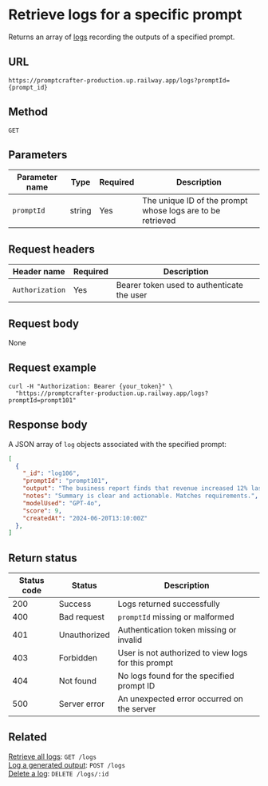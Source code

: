 # Retrieve logs for a specific prompt

Returns an array of [logs](../resources/log.md) recording the outputs of a specified prompt.

## URL

```text
https://promptcrafter-production.up.railway.app/logs?promptId={prompt_id}
```

## Method

`GET`

## Parameters

| Parameter name | Type   | Required | Description                      |
|----------------|--------|----------|----------------------------------|
| `promptId`     | string | Yes      | The unique ID of the prompt whose logs are to be retrieved |

## Request headers

| Header name     | Required | Description                                |
|-----------------|----------|--------------------------------------------|
| `Authorization` | Yes      | Bearer token used to authenticate the user |

## Request body

None

## Request example

```shell
curl -H "Authorization: Bearer {your_token}" \
  "https://promptcrafter-production.up.railway.app/logs?promptId=prompt101"
```

## Response body

A JSON array of `log` objects associated with the specified prompt:

```json
[
  {
    "_id": "log106",
    "promptId": "prompt101",
    "output": "The business report finds that revenue increased 12% last quarter, driven by strong online sales. Recommendations include expanding digital marketing and improving supply chain efficiency. No significant risks were found, but leadership should monitor supplier stability. Immediate action is suggested to secure long-term supplier contracts.",
    "notes": "Summary is clear and actionable. Matches requirements.",
    "modelUsed": "GPT-4o",
    "score": 9,
    "createdAt": "2024-06-20T13:10:00Z"
  },
]
```

## Return status

| Status code  | Status       | Description                                            |
|--------------|--------------|--------------------------------------------------------|
| 200          | Success      | Logs returned successfully                             |
| 400          | Bad request  | `promptId` missing or malformed                        |
| 401          | Unauthorized | Authentication token missing or invalid               |
| 403          | Forbidden    | User is not authorized to view logs for this prompt    |
| 404          | Not found    | No logs found for the specified prompt ID              |
| 500          | Server error | An unexpected error occurred on the server             |

## Related

[Retrieve all logs](get-logs.md): `GET /logs`  
[Log a generated output](post-logs.md): `POST /logs`  
[Delete a log](delete-logs-id.md): `DELETE /logs/:id`  
